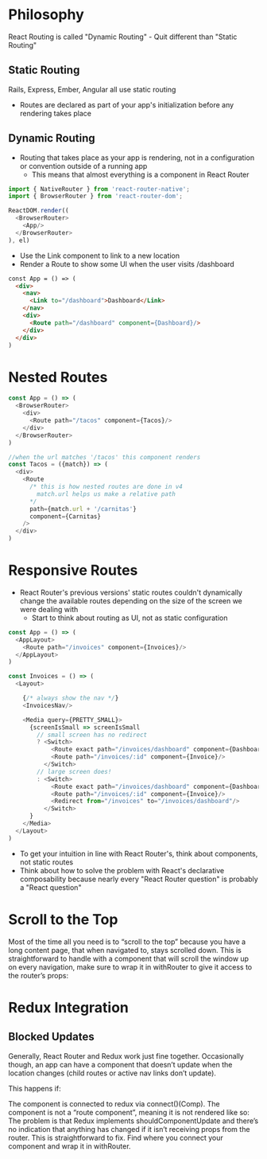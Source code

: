 # Philosophy
React Routing is called "Dynamic Routing" - Quit different than "Static Routing"

## Static Routing
Rails, Express, Ember, Angular all use static routing
  * Routes are declared as part of your app's initialization before any rendering takes place

## Dynamic Routing
  * Routing that takes place as your app is rendering, not in a configuration or convention outside of a running app
    * This means that almost everything is a component in React Router

```javascript
import { NativeRouter } from 'react-router-native';
import { BrowserRouter } from 'react-router-dom';

ReactDOM.render((
  <BrowserRouter>
    <App/>
  </BrowserRouter>
), el)
```


  * Use the Link component to link to a new location
  * Render a Route to show some UI when the user visits /dashboard
```html
const App = () => (
  <div>
    <nav>
      <Link to="/dashboard">Dashboard</Link>
    </nav>
    <div>
      <Route path="/dashboard" component={Dashboard}/>
    </div>
  </div>
)
```
# Nested Routes
```javascript
const App = () => (
  <BrowserRouter>
    <div>
      <Route path="/tacos" component={Tacos}/>
    </div>
  </BrowserRouter>
)

//when the url matches '/tacos' this component renders
const Tacos = ({match}) => (
  <div>
    <Route
      /* this is how nested routes are done in v4
        match.url helps us make a relative path
      */
      path={match.url + '/carnitas'}
      component={Carnitas}
    />
  </div>
)
```

# Responsive Routes
  * React Router's previous versions' static routes couldn't dynamically change the available routes depending on the size of the screen we were dealing with
    * Start to think about routing as UI, not as static configuration

```javascript
const App = () => (
  <AppLayout>
    <Route path="/invoices" component={Invoices}/>
  </AppLayout>
)

const Invoices = () => (
  <Layout>

    {/* always show the nav */}
    <InvoicesNav/>

    <Media query={PRETTY_SMALL}>
      {screenIsSmall => screenIsSmall
        // small screen has no redirect
        ? <Switch>
            <Route exact path="/invoices/dashboard" component={Dashboard}/>
            <Route path="/invoices/:id" component={Invoice}/>
          </Switch>
        // large screen does!
        : <Switch>
            <Route exact path="/invoices/dashboard" component={Dashboard}/>
            <Route path="/invoices/:id" component={Invoice}/>
            <Redirect from="/invoices" to="/invoices/dashboard"/>
          </Switch>
      }
    </Media>
  </Layout>
)
```

  * To get your intuition in line with React Router's, think about components, not static routes
  * Think about how to solve the problem with React's declarative composability because nearly every "React Router question" is probably a "React question"


# Scroll to the Top
Most of the time all you need is to “scroll to the top” because you have a long content page, that when navigated to, stays scrolled down. This is straightforward to handle with a <ScrollToTop> component that will scroll the window up on every navigation, make sure to wrap it in withRouter to give it access to the router’s props:

# Redux Integration

## Blocked Updates
Generally, React Router and Redux work just fine together. Occasionally though, an app can have a component that doesn’t update when the location changes (child routes or active nav links don’t update).

This happens if:

The component is connected to redux via connect()(Comp).
The component is not a “route component”, meaning it is not rendered like so: <Route component={SomeConnectedThing}/>
The problem is that Redux implements shouldComponentUpdate and there’s no indication that anything has changed if it isn’t receiving props from the router. This is straightforward to fix. Find where you connect your component and wrap it in withRouter.
